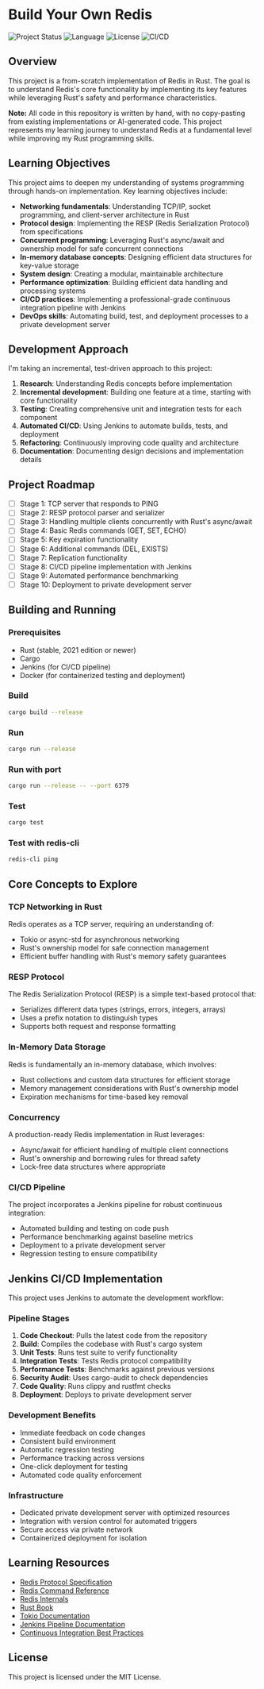 # Build Your Own Redis
![Project Status](https://img.shields.io/badge/status-in%20progress-yellow)
![Language](https://img.shields.io/badge/language-Rust-orange)
![License](https://img.shields.io/badge/license-MIT-green)
![CI/CD](https://img.shields.io/badge/CI%2FCD-Jenkins-red)

## Overview
This project is a from-scratch implementation of Redis in Rust. The goal is to understand Redis's core functionality by implementing its key features while leveraging Rust's safety and performance characteristics.

**Note:** All code in this repository is written by hand, with no copy-pasting from existing implementations or AI-generated code. This project represents my learning journey to understand Redis at a fundamental level while improving my Rust programming skills.

## Learning Objectives
This project aims to deepen my understanding of systems programming through hands-on implementation. Key learning objectives include:
- **Networking fundamentals**: Understanding TCP/IP, socket programming, and client-server architecture in Rust
- **Protocol design**: Implementing the RESP (Redis Serialization Protocol) from specifications
- **Concurrent programming**: Leveraging Rust's async/await and ownership model for safe concurrent connections
- **In-memory database concepts**: Designing efficient data structures for key-value storage
- **System design**: Creating a modular, maintainable architecture
- **Performance optimization**: Building efficient data handling and processing systems
- **CI/CD practices**: Implementing a professional-grade continuous integration pipeline with Jenkins
- **DevOps skills**: Automating build, test, and deployment processes to a private development server

## Development Approach
I'm taking an incremental, test-driven approach to this project:
1. **Research**: Understanding Redis concepts before implementation
2. **Incremental development**: Building one feature at a time, starting with core functionality
3. **Testing**: Creating comprehensive unit and integration tests for each component
4. **Automated CI/CD**: Using Jenkins to automate builds, tests, and deployment
5. **Refactoring**: Continuously improving code quality and architecture
6. **Documentation**: Documenting design decisions and implementation details

## Project Roadmap
- [ ] Stage 1: TCP server that responds to PING
- [ ] Stage 2: RESP protocol parser and serializer
- [ ] Stage 3: Handling multiple clients concurrently with Rust's async/await
- [ ] Stage 4: Basic Redis commands (GET, SET, ECHO)
- [ ] Stage 5: Key expiration functionality
- [ ] Stage 6: Additional commands (DEL, EXISTS)
- [ ] Stage 7: Replication functionality
- [ ] Stage 8: CI/CD pipeline implementation with Jenkins
- [ ] Stage 9: Automated performance benchmarking
- [ ] Stage 10: Deployment to private development server

## Building and Running
### Prerequisites
- Rust (stable, 2021 edition or newer)
- Cargo
- Jenkins (for CI/CD pipeline)
- Docker (for containerized testing and deployment)

### Build
```bash
cargo build --release
```

### Run
```bash
cargo run --release
```

### Run with port
```bash
cargo run --release -- --port 6379
```

### Test
```bash
cargo test
```

### Test with redis-cli
```bash
redis-cli ping
```

## Core Concepts to Explore
### TCP Networking in Rust
Redis operates as a TCP server, requiring an understanding of:
- Tokio or async-std for asynchronous networking
- Rust's ownership model for safe connection management
- Efficient buffer handling with Rust's memory safety guarantees

### RESP Protocol
The Redis Serialization Protocol (RESP) is a simple text-based protocol that:
- Serializes different data types (strings, errors, integers, arrays)
- Uses a prefix notation to distinguish types
- Supports both request and response formatting

### In-Memory Data Storage
Redis is fundamentally an in-memory database, which involves:
- Rust collections and custom data structures for efficient storage
- Memory management considerations with Rust's ownership model
- Expiration mechanisms for time-based key removal

### Concurrency
A production-ready Redis implementation in Rust leverages:
- Async/await for efficient handling of multiple client connections
- Rust's ownership and borrowing rules for thread safety
- Lock-free data structures where appropriate

### CI/CD Pipeline
The project incorporates a Jenkins pipeline for robust continuous integration:
- Automated building and testing on code push
- Performance benchmarking against baseline metrics
- Deployment to a private development server
- Regression testing to ensure compatibility

## Jenkins CI/CD Implementation
This project uses Jenkins to automate the development workflow:

### Pipeline Stages
1. **Code Checkout**: Pulls the latest code from the repository
2. **Build**: Compiles the codebase with Rust's cargo system
3. **Unit Tests**: Runs test suite to verify functionality
4. **Integration Tests**: Tests Redis protocol compatibility
5. **Performance Tests**: Benchmarks against previous versions
6. **Security Audit**: Uses cargo-audit to check dependencies
7. **Code Quality**: Runs clippy and rustfmt checks
8. **Deployment**: Deploys to private development server

### Development Benefits
- Immediate feedback on code changes
- Consistent build environment
- Automatic regression testing
- Performance tracking across versions
- One-click deployment for testing
- Automated code quality enforcement

### Infrastructure
- Dedicated private development server with optimized resources
- Integration with version control for automated triggers
- Secure access via private network
- Containerized deployment for isolation

## Learning Resources
- [Redis Protocol Specification](https://redis.io/topics/protocol)
- [Redis Command Reference](https://redis.io/commands)
- [Redis Internals](https://redis.io/topics/internals)
- [Rust Book](https://doc.rust-lang.org/book/)
- [Tokio Documentation](https://tokio.rs/tokio/tutorial)
- [Jenkins Pipeline Documentation](https://www.jenkins.io/doc/book/pipeline/)
- [Continuous Integration Best Practices](https://martinfowler.com/articles/continuousIntegration.html)
  
## License
This project is licensed under the MIT License.
